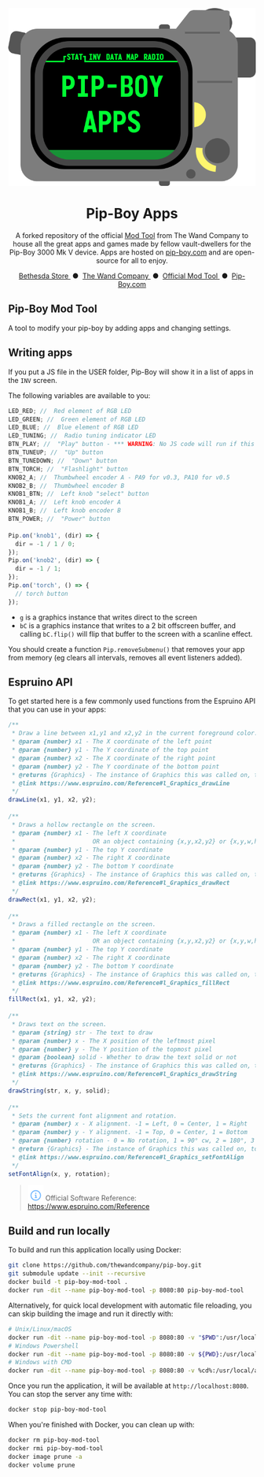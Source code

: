 <div align="center">
  <img align="center" src=".github/images/logo.png" />
  <h1 align="center">Pip-Boy Apps</h1>
  <p align="center">
    A forked repository of the official <a href="https://github.com/thewandcompany/pip-boy" target="_blank">Mod Tool</a> from The Wand Company to house all the great apps and games made by fellow vault-dwellers for the Pip-Boy 3000 Mk V device. Apps are hosted on <a href="https://pip-boy.com/" target="_blank">pip-boy.com</a> and are open-source for all to enjoy.
  </p>
  <p align="center">
    <a href="https://gear.bethesda.net/products/fallout-series-pip-boy-die-cast-replica" target="_blank">
      Bethesda Store
    </a>&nbsp;&#9679;&nbsp;
    <a href="https://www.thewandcompany.com/pip-boy/upgrade/">
      The Wand Company
    </a>&nbsp;&#9679;&nbsp;
    <a href="https://github.com/thewandcompany/pip-boy" target="_blank">
      Official Mod Tool
    </a>&nbsp;&#9679;&nbsp;
    <a href="https://pip-boy.com" target="_blank">
      Pip-Boy.com
    </a>
  </p>
</div>

## Pip-Boy Mod Tool

A tool to modify your pip-boy by adding apps and changing settings.

## Writing apps

If you put a JS file in the USER folder, Pip-Boy will show it in a list of apps
in the `INV` screen.

The following variables are available to you:

```js
LED_RED; //  Red element of RGB LED
LED_GREEN; //  Green element of RGB LED
LED_BLUE; //  Blue element of RGB LED
LED_TUNING; //  Radio tuning indicator LED
BTN_PLAY; //  "Play" button - *** WARNING: No JS code will run if this button is held down during boot! ***
BTN_TUNEUP; //  "Up" button
BTN_TUNEDOWN; //  "Down" button
BTN_TORCH; //  "Flashlight" button
KNOB2_A; //  Thumbwheel encoder A - PA9 for v0.3, PA10 for v0.5
KNOB2_B; //  Thumbwheel encoder B
KNOB1_BTN; //  Left knob "select" button
KNOB1_A; //  Left knob encoder A
KNOB1_B; //  Left knob encoder B
BTN_POWER; //  "Power" button

Pip.on('knob1', (dir) => {
  dir = -1 / 1 / 0;
});
Pip.on('knob2', (dir) => {
  dir = -1 / 1;
});
Pip.on('torch', () => {
  // torch button
});
```

- `g` is a graphics instance that writes direct to the screen
- `bC` is a graphics instance that writes to a 2 bit offscreen buffer, and
  calling `bC.flip()` will flip that buffer to the screen with a scanline
  effect.

You should create a function `Pip.removeSubmenu()` that removes your app from
memory (eg clears all intervals, removes all event listeners added).

## Espruino API

To get started here is a few commonly used functions from the Espruino API that
you can use in your apps:

```js
/**
 * Draw a line between x1,y1 and x2,y2 in the current foreground color.
 * @param {number} x1 - The X coordinate of the left point
 * @param {number} y1 - The Y coordinate of the top point
 * @param {number} x2 - The X coordinate of the right point
 * @param {number} y2 - The Y coordinate of the bottom point
 * @returns {Graphics} - The instance of Graphics this was called on, to allow call chaining
 * @link https://www.espruino.com/Reference#l_Graphics_drawLine
 */
drawLine(x1, y1, x2, y2);

/**
 * Draws a hollow rectangle on the screen.
 * @param {number} x1 - The left X coordinate
 *                      OR an object containing {x,y,x2,y2} or {x,y,w,h}
 * @param {number} y1 - The top Y coordinate
 * @param {number} x2 - The right X coordinate
 * @param {number} y2 - The bottom Y coordinate
 * @returns {Graphics} - The instance of Graphics this was called on, to allow call chaining
 * @link https://www.espruino.com/Reference#l_Graphics_drawRect
 */
drawRect(x1, y1, x2, y2);

/**
 * Draws a filled rectangle on the screen.
 * @param {number} x1 - The left X coordinate
 *                      OR an object containing {x,y,x2,y2} or {x,y,w,h}
 * @param {number} y1 - The top Y coordinate
 * @param {number} x2 - The right X coordinate
 * @param {number} y2 - The bottom Y coordinate
 * @returns {Graphics} - The instance of Graphics this was called on, to allow call chaining
 * @link https://www.espruino.com/Reference#l_Graphics_fillRect
 */
fillRect(x1, y1, x2, y2);

/**
 * Draws text on the screen.
 * @param {string} str - The text to draw
 * @param {number} x - The X position of the leftmost pixel
 * @param {number} y - The Y position of the topmost pixel
 * @param {boolean} solid - Whether to draw the text solid or not
 * @returns {Graphics} - The instance of Graphics this was called on, to allow call chaining
 * @link https://www.espruino.com/Reference#l_Graphics_drawString
 */
drawString(str, x, y, solid);

/**
 * Sets the current font alignment and rotation.
 * @param {number} x - X alignment. -1 = Left, 0 = Center, 1 = Right
 * @param {number} y - Y alignment. -1 = Top, 0 = Center, 1 = Bottom
 * @param {number} rotation - 0 = No rotation, 1 = 90° cw, 2 = 180°, 3 = 270° cw
 * @return {Graphics} - The instance of Graphics this was called on, to allow call chaining
 * @link https://www.espruino.com/Reference#l_Graphics_setFontAlign
 */
setFontAlign(x, y, rotation);
```

> ![info][img-info] Official Software Reference:
> https://www.espruino.com/Reference

## Build and run locally

To build and run this application locally using Docker:

```sh
git clone https://github.com/thewandcompany/pip-boy.git
git submodule update --init --recursive
docker build -t pip-boy-mod-tool .
docker run -dit --name pip-boy-mod-tool -p 8080:80 pip-boy-mod-tool
```

Alternatively, for quick local development with automatic file reloading, you
can skip building the image and run it directly with:

```sh
# Unix/Linux/macOS
docker run -dit --name pip-boy-mod-tool -p 8080:80 -v "$PWD":/usr/local/apache2/htdocs/ httpd:2.4
# Windows Powershell
docker run -dit --name pip-boy-mod-tool -p 8080:80 -v ${PWD}:/usr/local/apache2/htdocs/ httpd:2.4
# Windows with CMD
docker run -dit --name pip-boy-mod-tool -p 8080:80 -v %cd%:/usr/local/apache2/htdocs/ httpd:2.4
```

Once you run the application, it will be available at `http://localhost:8080`.
You can stop the server any time with:

```sh
docker stop pip-boy-mod-tool
```

When you're finished with Docker, you can clean up with:

```sh
docker rm pip-boy-mod-tool
docker rmi pip-boy-mod-tool
docker image prune -a
docker volume prune
```

<!-- IMAGE REFERENCES -->

[img-info]: .github/images/ng-icons/info.svg
[img-warn]: .github/images/ng-icons/warn.svg
